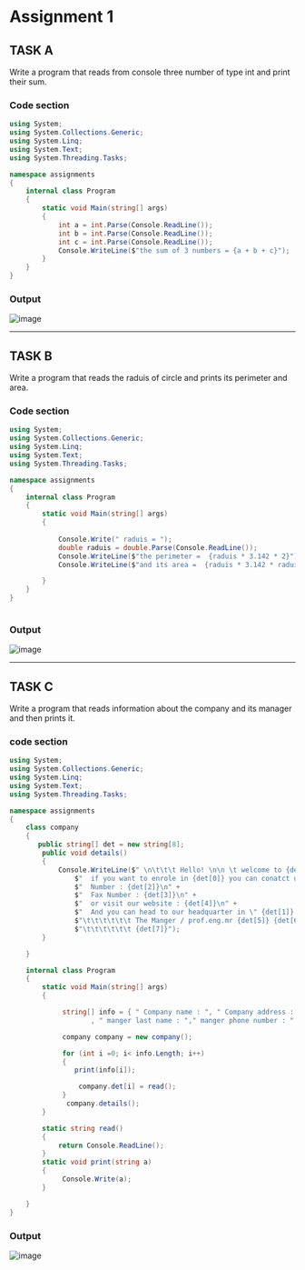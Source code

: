 # Assignment 1

## TASK A

Write a program that reads from console three number of type int and print their sum.

### Code section

``` C#
using System;
using System.Collections.Generic;
using System.Linq;
using System.Text;
using System.Threading.Tasks;

namespace assignments
{
    internal class Program
    {
        static void Main(string[] args)
        {
            int a = int.Parse(Console.ReadLine());
            int b = int.Parse(Console.ReadLine());
            int c = int.Parse(Console.ReadLine());
            Console.WriteLine($"the sum of 3 numbers = {a + b + c}");
        }
    }
}


```
### Output

![image](https://user-images.githubusercontent.com/116801554/198266588-f880d8f7-7bbb-429a-8751-4fed37725781.png)

___________________________________________________________________________

## TASK B

Write a program that reads the raduis of circle and prints its perimeter and area.

### Code section
``` C#
using System;
using System.Collections.Generic;
using System.Linq;
using System.Text;
using System.Threading.Tasks;

namespace assignments
{
    internal class Program
    {
        static void Main(string[] args)
        {
         
            Console.Write(" raduis = ");
            double raduis = double.Parse(Console.ReadLine());
            Console.WriteLine($"the perimeter =  {raduis * 3.142 * 2}");
            Console.WriteLine($"and its area =  {raduis * 3.142 * raduis}");

        }
    }
}
 

```
 ### Output
 ![image](https://user-images.githubusercontent.com/116801554/198271198-30c26489-d6f0-486f-a81f-f1c8ccf07e25.png)
 ____________________________________________________________________________
 ## TASK C
 Write a program that reads information about the company and its manager and then prints it.


### code section
``` C#
using System;
using System.Collections.Generic;
using System.Linq;
using System.Text;
using System.Threading.Tasks;

namespace assignments
{
    class company
    {
       public string[] det = new string[8];
        public void details()
        {
            Console.WriteLine($" \n\t\t\t Hello! \n\n \t welcome to {det[0]} the biggest technology company in the middle east\n\n" +
                $"  if you want to enrole in {det[0]} you can conatct us via : \n\n" +
                $"  Number : {det[2]}\n" +
                $"  Fax Number : {det[3]}\n" +
                $"  or visit our website : {det[4]}\n" +
                $"  And you can head to our headquarter in \" {det[1]} \"\n\n " +
                $"\t\t\t\t\t\t The Manger / prof.eng.mr {det[5]} {det[6]} \n" +
                $"\t\t\t\t\t\t {det[7]}");
        }

    }

    internal class Program
    {
        static void Main(string[] args)
        {

             string[] info = { " Company name : ", " Company address : ", " Company phone number : ", " Company fax number : ", " Company website : ", " manger first name : "
                    , " manger last name : "," manger phone number : " };

             company company = new company();

             for (int i =0; i< info.Length; i++)
             {
                print(info[i]);

                 company.det[i] = read();
             }
              company.details();
        }

        static string read()
        {
            return Console.ReadLine();
        }
        static void print(string a)
        {
             Console.Write(a);
        }

    }
}

 ```
 
 ### Output
 ![image](https://user-images.githubusercontent.com/116801554/198300952-4b899f63-89a7-4a3d-b879-f2766df4e20f.png)

 
 
